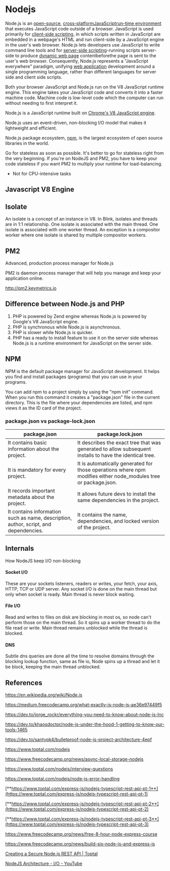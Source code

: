 # Nodejs

Node.js is an [open-source](https://en.wikipedia.org/wiki/Open-source_software), [cross-platform](https://en.wikipedia.org/wiki/Cross-platform)[JavaScript](https://en.wikipedia.org/wiki/JavaScript)[run-time environment](https://en.wikipedia.org/wiki/Runtime_system) that executes JavaScript code outside of a browser. JavaScript is used primarily for [client-side scripting](https://en.wikipedia.org/wiki/Client-side_scripting), in which scripts written in JavaScript are embedded in a webpage's HTML and run client-side by a JavaScript engine in the user's web browser. Node.js lets developers use JavaScript to write command line tools and for [server-side scripting](https://en.wikipedia.org/wiki/Server-side_scripting)-running scripts server-side to produce [dynamic web page](https://en.wikipedia.org/wiki/Dynamic_web_page) contentbeforethe page is sent to the user's web browser. Consequently, Node.js represents a "JavaScript everywhere" paradigm, unifying [web application](https://en.wikipedia.org/wiki/Web_application) development around a single programming language, rather than different languages for server side and client side scripts.

Both your browser JavaScript and Node.js run on the V8 JavaScript runtime engine. This engine takes your JavaScript code and converts it into a faster machine code. Machine code is low-level code which the computer can run without needing to first interpret it.

Node.js is a JavaScript runtime built on [Chrome's V8 JavaScript engine](https://developers.google.com/v8/).

Node.js uses an event-driven, non-blocking I/O model that makes it lightweight and efficient.

Node.js package ecosystem, [npm](https://www.npmjs.com/), is the largest ecosystem of open source libraries in the world.

Go for stateless as soon as possible. It's better to go for stateless right from the very beginning. If you're on NodeJS and PM2, you have to keep your code stateless if you want PM2 to multiply your runtime for load-balancing.

- Not for CPU-intensive tasks

## Javascript V8 Engine

## Isolate

An isolate is a concept of an instance in V8. In Blink, isolates and threads are in 1:1 relationship. One isolate is associated with the main thread. One isolate is associated with one worker thread. An exception is a compositor worker where one isolate is shared by multiple compositor workers.

## PM2

Advanced, production process manager for Node.js

PM2 is daemon process manager that will help you manage and keep your application online.

http://pm2.keymetrics.io

## Difference between Node.js and PHP

1. PHP is powered by Zend engine whereas Node.js is powered by Google's V8 JavaScript engine.
2. PHP is synchronous while Node.js is asynchronous.
3. PHP is slower while Node.js is quicker.
4. PHP has a ready to install feature to use it on the server side whereas Node.js is a runtime environment for JavaScript on the server side.

## NPM

NPM is the default package manager for JavaScript development. It helps you find and install packages (programs) that you can use in your programs.

You can add npm to a project simply by using the "npm init" command. When you run this command it creates a "package.json" file in the current directory. This is the file where your dependencies are listed, and npm views it as the ID card of the project.

### package.json vs package-lock.json

| **package.json** | **package.lock.json** |
|---|---|
| It contains basic information about the project. | It describes the exact tree that was generated to allow subsequent installs to have the identical tree. |
| It is mandatory for every project. | It is automatically generated for those operations where npm modifies either node\_modules tree or package.json. |
| It records important metadata about the project. | It allows future devs to install the same dependencies in the project. |
| It contains information such as name, description, author, script, and dependencies. | It contains the name, dependencies, and locked version of the project. |

## Internals

How NodeJS keep I/O non-blocking

#### Socket I/O

These are your sockets listeners, readers or writes, your fetch, your axis, HTTP, TCP or UDP server. Any socket I/O is done on the main thread but only when socket is ready. Main thread is never block waiting.

#### File I/O

Read and writes to files on disk are blocking in most os, so node can't perform those on the main thread. So it spins up a worker thread to do the file read or write. Main thread remains unblocked while the thread is blocked.

#### DNS

Subtle dns queries are done all the time to resolve domains through the blocking lookup function, same as file io, Node spins up a thread and let it be block, keeping the main thread unblocked.

## References

https://en.wikipedia.org/wiki/Node.js

https://medium.freecodecamp.org/what-exactly-is-node-js-ae36e97449f5

https://dev.to/jorge_rockr/everything-you-need-to-know-about-node-js-lnc

https://dev.to/khaosdoctor/node-js-under-the-hood-1-getting-to-know-our-tools-1465

https://dev.to/santypk4/bulletproof-node-js-project-architecture-4epf

https://www.toptal.com/nodejs

https://www.freecodecamp.org/news/async-local-storage-nodejs

https://www.toptal.com/nodejs/interview-questions

https://www.toptal.com/nodejs/node-js-error-handling

[**https://www.toptal.com/express-js/nodejs-typescript-rest-api-pt-1**](https://www.toptal.com/express-js/nodejs-typescript-rest-api-pt-1)

[**https://www.toptal.com/express-js/nodejs-typescript-rest-api-pt-2**](https://www.toptal.com/express-js/nodejs-typescript-rest-api-pt-2)

[**https://www.toptal.com/express-js/nodejs-typescript-rest-api-pt-3**](https://www.toptal.com/express-js/nodejs-typescript-rest-api-pt-3)

https://www.freecodecamp.org/news/free-8-hour-node-express-course

https://www.freecodecamp.org/news/build-six-node-js-and-express-js

[Creating a Secure Node.js REST API | Toptal](https://www.toptal.com/nodejs/secure-rest-api-in-nodejs)

[NodeJS Architecture - I/O - YouTube](https://www.youtube.com/watch?v=DaU1-XoANig)
